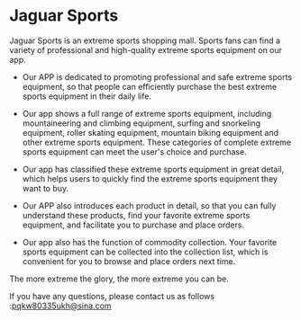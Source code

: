 # Jaguar Sports
Jaguar Sports is an extreme sports shopping mall. Sports fans can find a variety of professional and high-quality extreme sports equipment on our app.

- Our APP is dedicated to promoting professional and safe extreme sports equipment, so that people can efficiently purchase the best extreme sports equipment in their daily life.

- Our app shows a full range of extreme sports equipment, including mountaineering and climbing equipment, surfing and snorkeling equipment, roller skating equipment, mountain biking equipment and other extreme sports equipment. These categories of complete extreme sports equipment can meet the user's choice and purchase.

- Our app has classified these extreme sports equipment in great detail, which helps users to quickly find the extreme sports equipment they want to buy.

- Our APP also introduces each product in detail, so that you can fully understand these products, find your favorite extreme sports equipment, and facilitate you to purchase and place orders.

- Our app also has the function of commodity collection. Your favorite sports equipment can be collected into the collection list, which is convenient for you to browse and place orders next time.


The more extreme the glory, the more extreme you can be.

If you have any questions, please contact us as follows :pqkw80335ukh@sina.com
